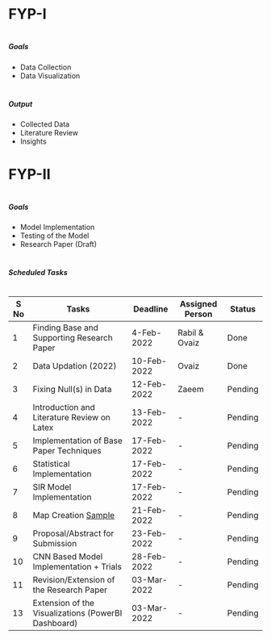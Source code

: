 # FYP-I
#
##### Goals
- Data Collection
- Data Visualization
#
##### Output
- Collected Data
- Literature Review
- Insights
#
#
# FYP-II
#
##### Goals
- Model Implementation
- Testing of the Model
- Research Paper (Draft)
#
##### Scheduled Tasks
#
#

| S No | Tasks | Deadline | Assigned Person | Status |
| ----------- | ----------- | ----------- |-----------| ----------- |
|1| Finding Base and Supporting Research Paper | 4-Feb-2022 | Rabil & Ovaiz | Done
|2| Data Updation (2022) | 10-Feb-2022 | Ovaiz | Done
|3| Fixing Null(s) in Data | 12-Feb-2022 | Zaeem | Pending
|4| Introduction and Literature Review on Latex | 13-Feb-2022 | - | Pending
|5| Implementation of Base Paper Techniques | 17-Feb-2022 | - | Pending
|6| Statistical Implementation | 17-Feb-2022 | - | Pending
|7| SIR Model Implementation | 17-Feb-2022 | - | Pending
|8| Map Creation [Sample](https://ourworldindata.org/coronavirus/country/pakistan) | 21-Feb-2022 | - | Pending
|9| Proposal/Abstract for Submission | 23-Feb-2022 | - | Pending
|10| CNN Based Model Implementation + Trials | 28-Feb-2022 | - | Pending
|11| Revision/Extension of the Research Paper | 03-Mar-2022 | - | Pending
|13| Extension of the Visualizations (PowerBI Dashboard) | 03-Mar-2022 | - | Pending
